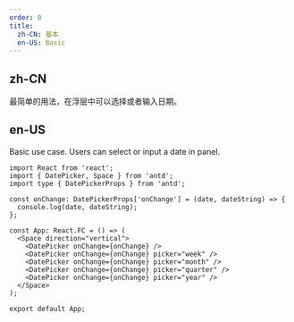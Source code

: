 ```yaml
---
order: 0
title:
  zh-CN: 基本
  en-US: Basic
---
```


## zh-CN

最简单的用法，在浮层中可以选择或者输入日期。

## en-US

Basic use case. Users can select or input a date in panel.

```tsx
import React from 'react';
import { DatePicker, Space } from 'antd';
import type { DatePickerProps } from 'antd';

const onChange: DatePickerProps['onChange'] = (date, dateString) => {
  console.log(date, dateString);
};

const App: React.FC = () => (
  <Space direction="vertical">
    <DatePicker onChange={onChange} />
    <DatePicker onChange={onChange} picker="week" />
    <DatePicker onChange={onChange} picker="month" />
    <DatePicker onChange={onChange} picker="quarter" />
    <DatePicker onChange={onChange} picker="year" />
  </Space>
);

export default App;
```
